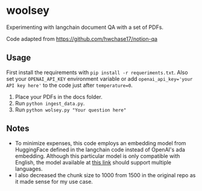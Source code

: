 # woolsey

Experimenting with langchain document QA with a set of PDFs.

Code adapted from https://github.com/hwchase17/notion-qa

## Usage

First install the requirements with `pip install -r requeriments.txt`. Also set your `OPENAI_API_KEY` environment variable or add `openai_api_key='your API key here'` to the code just after `temperature=0`.

1. Place your PDFs in the docs folder.
2. Run `python ingest_data.py`.
3. Run `python wolsey.py "Your question here"`

## Notes

- To minimize expenses, this code employs an embedding model from HuggingFace defined in the langchain code instead of OpenAI's ada embedding. Although this particular model is only compatible with English, the model available at [this link](https://huggingface.co/sentence-transformers/paraphrase-multilingual-mpnet-base-v2) should support multiple languages.
- I also decreased the chunk size to 1000 from 1500 in the original repo as it made sense for my use case.

